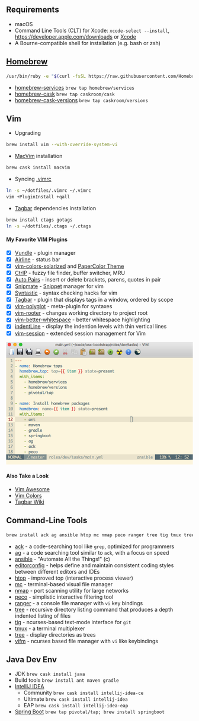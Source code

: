 ## Requirements
* macOS
* Command Line Tools (CLT) for Xcode: `xcode-select --install`, https://developer.apple.com/downloads or [Xcode](https://itunes.apple.com/us/app/xcode/id497799835)
* A Bourne-compatible shell for installation (e.g. bash or zsh)

## [Homebrew](http://brew.sh)
```bash
/usr/bin/ruby -e "$(curl -fsSL https://raw.githubusercontent.com/Homebrew/install/master/install)"
```
* [homebrew-services](https://github.com/Homebrew/homebrew-services#homebrew-services) `brew tap homebrew/services`
* [homebrew-cask](https://github.com/caskroom/homebrew-cask#homebrew-cask) `brew tap caskroom/cask`
* [homebrew-cask-versions](https://github.com/caskroom/homebrew-versions#homebrew-cask-versions) `brew tap caskroom/versions`

## Vim
* Upgrading
```bash
brew install vim --with-override-system-vi
```
* [MacVim](http://macvim-dev.github.io/macvim) installation
```bash
brew cask install macvim
```
* Syncing [.vimrc](https://github.com/drafael/dotfiles/blob/master/.vimrc)
```bash
ln -s ~/dotfiles/.vimrc ~/.vimrc
vim +PluginInstall +qall
```
* [Tagbar](https://github.com/majutsushi/tagbar#tagbar-a-class-outline-viewer-for-vim) dependencies installation
```bash
brew install ctags gotags
ln -s ~/dotfiles/.ctags ~/.ctags
```
#### My Favorite VIM Plugins
  - [x] [Vundle](https://github.com/VundleVim/Vundle.vim#about) - plugin manager
  - [x] [Airline](https://github.com/vim-airline/vim-airline#vim-airline-) - status bar
  - [x] [vim-colors-solarized](https://github.com/altercation/vim-colors-solarized#screenshots) and [PaperColor Theme](https://github.com/nlknguyen/papercolor-theme#screenshots)
  - [x] [CtrlP](https://github.com/ctrlpvim/ctrlp.vim#ctrlpvim) - fuzzy file finder, buffer switcher, MRU
  - [x] [Auto Pairs](https://github.com/jiangmiao/auto-pairs#auto-pairs) - insert or delete brackets, parens, quotes in pair
  - [x] [Snipmate](https://github.com/garbas/vim-snipmate#snipmate) - [Snippet](https://github.com/honza/vim-snippets#snipmate--ultisnip-snippets) manager for vim
  - [x] [Syntastic](https://github.com/vim-syntastic/syntastic) - syntax checking hacks for vim
  - [x] [Tagbar](https://github.com/majutsushi/tagbar#tagbar-a-class-outline-viewer-for-vim) - plugin that displays tags in a window, ordered by scope
  - [x] [vim-polyglot](https://github.com/sheerun/vim-polyglot#vim-polyglot--) - meta-plugin for syntaxes
  - [x] [vim-rooter](https://github.com/airblade/vim-rooter#rooter) - changes working directory to project root
  - [x] [vim-better-whitespace](https://github.com/ntpeters/vim-better-whitespace#vim-better-whitespace-plugin) - better whitespace highlighting
  - [x] [indentLine](https://github.com/Yggdroot/indentLine#indentline) - display the indention levels with thin vertical lines
  - [x] [vim-session](https://github.com/xolox/vim-session#extended-session-management-for-vim) - extended session management for Vim

![macvim](https://github.com/drafael/dotfiles/raw/master/share/macvim.png)

#### Also Take a Look
- [Vim Awesome](http://vimawesome.com/)
- [Vim Colors](http://vimcolors.com/)
- [Tagbar Wiki](https://github.com/majutsushi/tagbar/wiki)

## Command-Line Tools
```bash
brew install ack ag ansible htop mc nmap peco ranger tree tig tmux tree vifm
```
* [ack](http://beyondgrep.com) - a code-searching tool like `grep`, optimized for programmers
* [ag](https://github.com/ggreer/the_silver_searcher) - a code searching tool similar to `ack`, with a focus on speed
* [ansible](https://www.ansible.com/) - "Automate All the Things!" (c)
* [editorconfig](EditorConfig) - helps define and maintain consistent coding styles between different editors and IDEs
* [htop](https://hisham.hm/htop/) - improved top (interactive process viewer)
* [mc](https://midnight-commander.org/) - terminal-based visual file manager
* [nmap](https://nmap.org/) - port scanning utility for large networks
* [peco](https://github.com/peco/peco) - simplistic interactive filtering tool
* [ranger](http://ranger.nongnu.org/) - a console file manager with `vi` key bindings
* [tree](http://mama.indstate.edu/users/ice/tree/) - recursive directory listing command that produces a depth indented listing of files
* [tig](http://jonas.nitro.dk/tig/) - ncurses-based text-mode interface for `git`
* [tmux](http://tmux.github.io) - a terminal multiplexer
* [tree](http://mama.indstate.edu/users/ice/tree/) - display directories as trees
* [vifm](https://github.com/vifm/vifm) - ncurses based file manager with `vi` like keybindings

## Java Dev Env
* JDK `brew cask install java`
* Build tools `brew install ant maven gradle`
* [IntelliJ IDEA](https://www.jetbrains.com/idea/)
  - Community `brew cask install intellij-idea-ce`
  - Ultimate `brew cask install intellij-idea`
  - EAP `brew cask install intellij-idea-eap`
* [Spring Boot](http://docs.spring.io/spring-boot/docs/current/reference/htmlsingle/) `brew tap pivotal/tap; brew install springboot`

